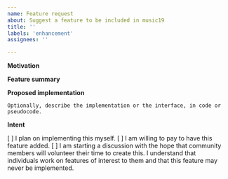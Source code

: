 ```yaml
---
name: Feature request
about: Suggest a feature to be included in music19
title: ''
labels: 'enhancement'
assignees: ''

---
```


**Motivation**
<!-- E.g. does this fill a gap? build on music19's strengths? improve usability? -->


**Feature summary**


**Proposed implementation**

```
Optionally, describe the implementation or the interface, in code or pseudocode.
```

**Intent**
<!-- Please check one or more boxes -->

[ ] I plan on implementing this myself.
[ ] I am willing to pay to have this feature added.
[ ] I am starting a discussion with the hope that community members will volunteer their time to create this. I understand that individuals work on features of interest to them and that this feature may never be implemented.
